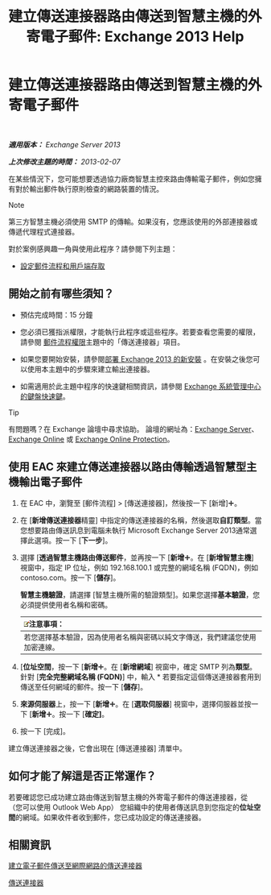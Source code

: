 ﻿---
title: '建立傳送連接器路由傳送到智慧主機的外寄電子郵件: Exchange 2013 Help'
TOCTitle: 建立傳送連接器路由傳送到智慧主機的外寄電子郵件
ms:assetid: 4a9ef08e-bd62-4c6b-8790-d24fb0f8f24b
ms:mtpsurl: https://technet.microsoft.com/zh-tw/library/JJ673059(v=EXCHG.150)
ms:contentKeyID: 50473182
ms.date: 05/21/2018
mtps_version: v=EXCHG.150
ms.translationtype: MT
---

# 建立傳送連接器路由傳送到智慧主機的外寄電子郵件

 

_**適用版本：** Exchange Server 2013_

_**上次修改主題的時間：** 2013-02-07_

在某些情況下，您可能想要透過協力廠商智慧主控來路由傳輸電子郵件，例如您擁有對於輸出郵件執行原則檢查的網路裝置的情況。


> [!NOTE]  
> 第三方智慧主機必須使用 SMTP 的傳輸。如果沒有，您應該使用的外部連接器或傳遞代理程式連接器。




對於案例感興趣一角與使用此程序？請參閱下列主題：

  - [設定郵件流程和用戶端存取](configure-mail-flow-and-client-access-exchange-2013-help.md)

## 開始之前有哪些須知？

  - 預估完成時間：15 分鐘

  - 您必須已獲指派權限，才能執行此程序或這些程序。若要查看您需要的權限，請參閱 [郵件流程權限](mail-flow-permissions-exchange-2013-help.md)主題中的「傳送連接器」項目。

  - 如果您要開始安裝，請參閱[部署 Exchange 2013 的新安裝](deploy-a-new-installation-of-exchange-2013-exchange-2013-help.md) 。在安裝之後您可以使用本主題中的步驟來建立輸出連接器。

  - 如需適用於此主題中程序的快速鍵相關資訊，請參閱 [Exchange 系統管理中心的鍵盤快速鍵](keyboard-shortcuts-in-the-exchange-admin-center-exchange-online-protection-help.md)。


> [!TIP]  
> 有問題嗎？在 Exchange 論壇中尋求協助。 論壇的網址為：<a href="https://go.microsoft.com/fwlink/p/?linkid=60612">Exchange Server</a>、 <a href="https://go.microsoft.com/fwlink/p/?linkid=267542">Exchange Online</a> 或 <a href="https://go.microsoft.com/fwlink/p/?linkid=285351">Exchange Online Protection</a>。




## 使用 EAC 來建立傳送連接器以路由傳輸透過智慧型主機輸出電子郵件

1.  在 EAC 中，瀏覽至 \[郵件流程\] \> \[傳送連接器\]，然後按一下 \[新增\]![加入圖示](images/JJ218640.c1e75329-d6d7-4073-a27d-498590bbb558(EXCHG.150).gif "加入圖示")。

2.  在 \[**新增傳送連接器**精靈\] 中指定的傳送連接器的名稱，然後選取**自訂類型**。當您想要路由傳送訊息到電腦未執行 Microsoft Exchange Server 2013通常選擇此選項。按一下 \[**下一步**\]。

3.  選擇 \[**透過智慧主機路由傳送郵件**，並再按一下 \[**新增**![加入圖示](images/JJ218640.c1e75329-d6d7-4073-a27d-498590bbb558(EXCHG.150).gif "加入圖示")。在 \[**新增智慧主機**\] 視窗中，指定 IP 位址，例如 192.168.100.1 或完整的網域名稱 (FQDN)，例如 contoso.com。按一下 \[**儲存**\]。
    
    **智慧主機驗證**，請選擇 \[智慧主機所需的驗證類型\]。如果您選擇**基本驗證**，您必須提供使用者名稱和密碼。
    
    <table>
    <thead>
    <tr class="header">
    <th><img src="images/Bb124558.note(EXCHG.150).gif" title="注意事項" alt="注意事項" />注意事項：</th>
    </tr>
    </thead>
    <tbody>
    <tr class="odd">
    <td>若您選擇基本驗證，因為使用者名稱與密碼以純文字傳送，我們建議您使用加密連線。</td>
    </tr>
    </tbody>
    </table>


4.  \[**位址空間**，按一下 \[**新增**![加入圖示](images/JJ218640.c1e75329-d6d7-4073-a27d-498590bbb558(EXCHG.150).gif "加入圖示")。在 \[**新增網域**\] 視窗中，確定 SMTP 列為**類型**。針對 \[**完全完整網域名稱 (FQDN)**\] 中，輸入 \* 若要指定這個傳送連接器套用到傳送至任何網域的郵件。按一下 \[**儲存**\]。

5.  **來源伺服器**上，按一下 \[**新增**![加入圖示](images/JJ218640.c1e75329-d6d7-4073-a27d-498590bbb558(EXCHG.150).gif "加入圖示")。在 \[**選取伺服器**\] 視窗中，選擇伺服器並按一下 \[**新增**![加入圖示](images/JJ218640.c1e75329-d6d7-4073-a27d-498590bbb558(EXCHG.150).gif "加入圖示")。按一下 \[**確定\]**。

6.  按一下 \[完成\]。

建立傳送連接器之後，它會出現在 \[傳送連接器\] 清單中。

## 如何才能了解這是否正常運作？

若要確認您已成功建立路由傳送到智慧主機的外寄電子郵件的傳送連接器，從 （您可以使用 Outlook Web App） 您組織中的使用者傳送訊息到您指定的**位址空間**的網域。如果收件者收到郵件，您已成功設定的傳送連接器。

## 相關資訊

[建立電子郵件傳送至網際網路的傳送連接器](create-a-send-connector-for-email-sent-to-the-internet-exchange-2013-help.md)

[傳送連接器](send-connectors-exchange-2013-help.md)

